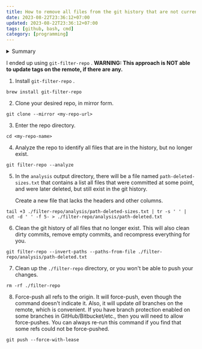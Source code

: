 ```yaml
---
title: How to remove all files from the git history that are not currently present?
date: 2023-08-22T23:36:12+07:00
updated: 2023-08-22T23:36:12+07:00
tags: [github, bash, cmd]
category: [programming]
---
```


<details>
  <summary>Summary</summary>

  I've seen several articles and questions about how to remove a _single_ file from all git history. Example: [How to remove/delete a large file from commit history in Git repository?](https://stackoverflow.com/questions/2100907/how-to-remove-delete-a-large-file-from-commit-history-in-git-repository)
  
  What I'd like to do is remove _all_ files that are not _currently present_ at the head of the master branch.
  
  My use case is that I'm splitting off a smaller repository (call it `small` ) from a monolithic repository (call it `monolith` ). I want to preserve the git history when creating `small` , but only the _relevant_ git history.
  
  First, I created a new repository `small` on GitHub. Then, on my laptop, I added it as a remote named `origin-small` to my local `monolith` repository, and pushed the current state of the master branch of `monolith` to `origin-small` .
  
  I then removed the remote `origin-small` from `monolith` , changed directories, and cloned `small` from GitHub. Voilà, I had a copy of my original repository, `monolith` , with its full history.
  
  But, there are loads of files in the history of `small` that are no longer relevant, and they are bloating the repo.
  
  What I'd like to do is:
  
  1.  Delete all of the unnecessary files from `small` .
  2.  Run a command to clear the whole git history of the files that I just deleted.
  
  Is there a way to do this with a single command? Or do I need to run `git filter-branch` once for every file/directory that I want to remove?
</details>

I ended up using `git-filter-repo` . **WARNING: This approach is NOT able to update tags on the remote, if there are any.**

1.  Install `git-filter-repo` .
    
`brew install git-filter-repo`
    
2.  Clone your desired repo, in mirror form.
    
`git clone --mirror <my-repo-url>`
    
3.  Enter the repo directory.
    
`cd <my-repo-name>`
    
4.  Analyze the repo to identify all files that are in the history, but no longer exist.
    
`git filter-repo --analyze`
    
5.  In the `analysis` output directory, there will be a file named `path-deleted-sizes.txt` that contains a list all files that were committed at some point, and were later deleted, but still exist in the git history.
    
    Create a new file that lacks the headers and other columns.
    
`tail +3 ./filter-repo/analysis/path-deleted-sizes.txt | tr -s ' ' | cut -d ' ' -f 5- > ./filter-repo/analysis/path-deleted.txt`
    
6.  Clean the git history of all files that no longer exist. This will also clean dirty commits, remove empty commits, and recompress everything for you.
    
`git filter-repo --invert-paths --paths-from-file ./filter-repo/analysis/path-deleted.txt`
    
7.  Clean up the `./filter-repo` directory, or you won't be able to push your changes.
    
`rm -rf ./filter-repo`
    
8.  Force-push all refs to the origin. It will force-push, even though the command doesn't indicate it. Also, it will update _all_ branches on the remote, which is convenient. If you have branch protection enabled on some branches in GitHub/Bitbucket/etc., then you will need to allow force-pushes. You can always re-run this command if you find that some refs could not be force-pushed.
    
`git push --force-with-lease`
